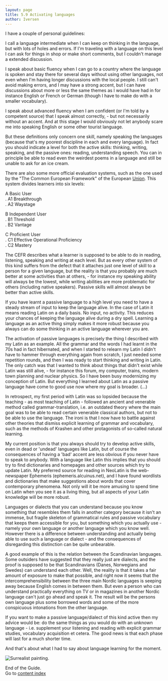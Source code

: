 ```yaml
---
layout: page
title: 5.9 Activating languages
author: Iversen
---
```

I have a couple of personal guidelines: 

I call a language intermediate when I can keep on thinking in the language, but with lots of holes and errors. If I'm traveling with a language on this level I can ask for things in shop or make short comments, but I couldn't manage a extended discussion. 

I speak about basic fluency when I can go to a country where the language is spoken and stay there for several days without using other languages, not even when I'm having longer discussions with the local people. I still can't avoid making errors, and I may have a strong accent, but I can have discussions about more or less the same themes as I would have had in for instance English or French or German (though I have to make do with a smaller vocabulary).

I speak about advanced fluency when I am confident (or I'm told by a competent source) that I speak almost correctly, - but not necessarily without an accent. And at this stage I would obviously not let anybody scare me into speaking English or some other tourist language. 

But these definitions only concern one skill, namely speaking the languages (because that's my poorest discipline in each and every language). In fact you should indicate a level for both the active skills: thinking, writing, speaking, and the passive ones: reading, understanding speech. You can in principle be able to read even the weirdest poems in a language and still be unable to ask for an ice cream. 

There are also some more official evaluation systems, such as the one used by the "The Common European Framework" of the European [Union](http://en.wikipedia.org/wiki/Common_European_Framework_%20of_Reference_for_Languages). This system divides learners into six levels: 

A Basic User  
. A1 Breakthrough  
. A2 Waystage

B Independent User  
. B1 Threshold  
. B2 Vantage

C Proficient User  
. C1 Effective Operational Proficiency  
. C2 Mastery

The CEFR describes what a learner is supposed to be able to do in reading, listening, speaking and writing at each level. But as every other system of this kind suffers from the defect that it attaches just one level of skill to a person for a given language, but the reality is that you probably are much better at some activities than at others, - for instance my speaking ability will always be the lowest, while writing abilities are more problematic for others (including native speakers). Passive skills will almost always be better than active skills. 

If you have learnt a passive language to a high level you need to have a steady stream of input to keep the language alive. In the case of Latin it means reading Latin on a daily basis. No input, no activity. This reduces your chances of keeping the language alive during a dry spell. Learning a language as an active thing simply makes it more robust because you always can do some thinking in an active language wherever you are. 

The activation of passive languages is precisely the thing I described with my Latin as an example. All the grammar and the words I had learnt in the 70s had in fact hibernated, and when I started to relearn my Latin I didn't have to hammer through everything again from scratch, I just needed some repetition rounds, and then I was ready to start thinking and writing in Latin. The only catch was that I wanted to think about things that didn't exist while Latin was still alive, - for instance this forum, my computer, trains, modern town planning and nuclear physics. So I have been busy modernizing my conception of Latin. But everything I learned about Latin as a passive language have come to good use now where my goal is broader.   (…) 

In retrospect, my first period with Latin was so lopsided because the teaching - as most teaching of Latin - followed an ancient and venerable method called grammar-translation, i.e. an outdated theory where the main goal was to be able to read certain venerable classical authors, but not to be able to use the language. The ironi is that I now have to battle against other theories that dismiss explicit learning of grammar and vocabulary, such as the methods of Krashen and other protagonists of so-called natural learning. 

My current position is that you always should try to develop active skills, even in dead or 'undead' languages like Latin, but of course the consequences of having a 'bad' accent are less obvious if you never have to speak to anybody. With a language like Latin this implies that you should try to find dictionaries and homepages and other sources which try to update Latin. My preferred source for reading in NeoLatin is the web-newspaper Ephemeris (ephemeris.alcuinus.net), and I have found wordlists and dictionaries that make suggestions about words that cover contemporary phenomena. Not only will it be more amusing to spend time on Latin when you see it as a living thing, but all aspects of your Latin knowledge will be more robust. 

Languages or dialects that you can understand because you know something that resembles them falls in another category because it isn't an immense, but fragile skeleton of grammatical rules and passive vocabulary that keeps them accessible for you, but something which you actually use - namely your own language or another language which you know well. However there is a difference between understanding and actually being able to use such a language or dialect - and the consequences of disregarding this distinction can be quite unbearable. 

A good example of this is the relation between the Scandinavian languages. Some outsiders have suggested that they really just are dialects, and the proof is supposed to be that Scandinavians (Danes, Norwegians and Swedes) can understand each other. Well, the reality is that it takes a fair amount of exposure to make that possible, and right now it seems that the intercomprehensibility between the three main Nordic languages is seeping away because English comes in between them. But even a person who can understand practically everything on TV or in magazines in another Nordic language can't just go ahead and speak it. The result will be the persons own language plus some borrowed words and some of the more conspicuous intonations from the other language.

If you want to make a passive language/dialect of this kind active then my advice would be: do the same things as you would do with an unknown language - i.e. supplement your listening and reading with explicit grammar studies, vocabulary acquisition et cetera. The good news is that each phase will last for a much shorter time. 

And that's about what I had to say about language learning for the moment.

![Surrealist painting.](../5-9-image.jpg)



End of the Guide.  
Go to [content index](../)

